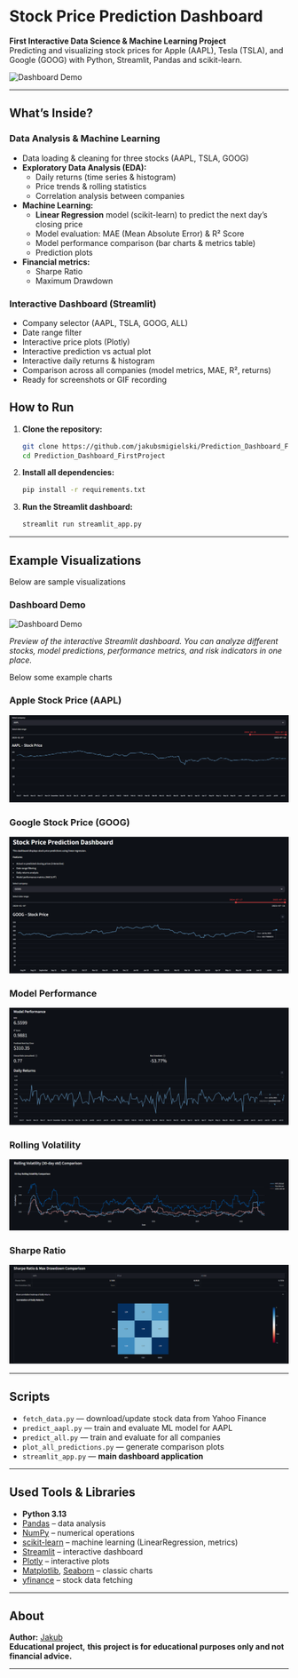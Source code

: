 # Stock Price Prediction Dashboard

**First Interactive Data Science & Machine Learning Project**  
Predicting and visualizing stock prices for Apple (AAPL), Tesla (TSLA), and Google (GOOG) with Python, Streamlit, Pandas and scikit-learn.

![Dashboard Demo](demo_project_dashboard.gif)

---
## What’s Inside?

### **Data Analysis & Machine Learning**
- Data loading & cleaning for three stocks (AAPL, TSLA, GOOG)  
- **Exploratory Data Analysis (EDA):**
    - Daily returns (time series & histogram)
    - Price trends & rolling statistics
    - Correlation analysis between companies
- **Machine Learning:**  
    - **Linear Regression** model (scikit-learn) to predict the next day’s closing price
    - Model evaluation: MAE (Mean Absolute Error) & R² Score
    - Model performance comparison (bar charts & metrics table)
    - Prediction plots 
- **Financial metrics:**  
    - Sharpe Ratio 
    - Maximum Drawdown 

### **Interactive Dashboard (Streamlit)**
- Company selector (AAPL, TSLA, GOOG, ALL)
- Date range filter
- Interactive price plots (Plotly)
- Interactive prediction vs actual plot
- Interactive daily returns & histogram
- Comparison across all companies (model metrics, MAE, R², returns)
- Ready for screenshots or GIF recording 



## How to Run

1. **Clone the repository:**
    ```bash
    git clone https://github.com/jakubsmigielski/Prediction_Dashboard_FirstProject.git
    cd Prediction_Dashboard_FirstProject
    ```

2. **Install all dependencies:**
    ```bash
    pip install -r requirements.txt
    ```

3. **Run the Streamlit dashboard:**
    ```bash
    streamlit run streamlit_app.py
    ```


---

## Example Visualizations

Below are sample visualizations


### Dashboard Demo
![Dashboard Demo](demo_project_dashboard.gif)

*Preview of the interactive Streamlit dashboard. You can analyze different stocks, model predictions, performance metrics, and risk indicators in one place.*


Below some example charts
### Apple Stock Price (AAPL)
![AAPL Stock Price](APPL_STOCK.png)




### Google Stock Price (GOOG)
![GOOG Stock Price](GOOG_STOCK_PRICE.png)




### Model Performance
![Model Performance](MODEL_PERFORMANCE.png)




### Rolling Volatility
![Rolling Volatility](ROLLING_VOLLATILITY.png)




### Sharpe Ratio
![Sharpe Ratio](SHARP_RATIO.png)





---

## Scripts

- `fetch_data.py` — download/update stock data from Yahoo Finance
- `predict_aapl.py` — train and evaluate ML model for AAPL
- `predict_all.py` — train and evaluate for all companies
- `plot_all_predictions.py` — generate comparison plots
- `streamlit_app.py` — **main dashboard application**

---

## Used Tools & Libraries

- **Python 3.13**
- [Pandas](https://pandas.pydata.org/) – data analysis
- [NumPy](https://numpy.org/) – numerical operations
- [scikit-learn](https://scikit-learn.org/) – machine learning (LinearRegression, metrics)
- [Streamlit](https://streamlit.io/) – interactive dashboard
- [Plotly](https://plotly.com/python/) – interactive plots
- [Matplotlib](https://matplotlib.org/), [Seaborn](https://seaborn.pydata.org/) – classic charts
- [yfinance](https://github.com/ranaroussi/yfinance) – stock data fetching

---

## About

**Author:** [Jakub](https://github.com/jakubsmigielski)  
**Educational project,** 
**this project is for educational purposes only and **not** financial advice.**

---


